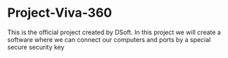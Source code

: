 # Project-Viva-360
This is the official project created by DSoft. In this project we will create a software where we can connect our computers and ports by a special secure security key
